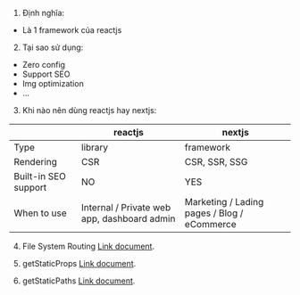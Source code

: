 1. Định nghĩa:
- Là 1 framework của reactjs

2. Tại sao sử dụng:
- Zero config
- Support SEO 
- Img optimization
- ...

3. Khi nào nên dùng reactjs hay nextjs:

|      | reactjs | nextjs    |  
|------|---------|-----------|
| Type | library | framework |
|  Rendering    | CSR        | CSR, SSR, SSG          |
|   Built-in SEO support   |  NO       |   YES        |
|   When to use   |  Internal / Private web app, dashboard admin       |   Marketing / Lading pages / Blog / eCommerce        |

4. File System Routing
[Link document](https://drive.google.com/file/d/1uQs5ryc9fm-0CiHPEkfTNcKTrFVMxIdc/view).

5. getStaticProps 
[Link document](https://drive.google.com/file/d/1qhGBRAV6Rua5qAsWHqF0-nivD00DxgE9/view).

6. getStaticPaths 
[Link document](https://drive.google.com/file/d/1jXjqRNcWG4yKILCqQTulwpBXGIb33h8-/view).